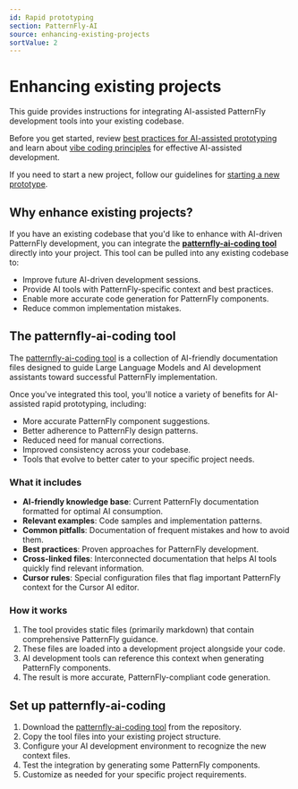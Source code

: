 ```yaml
---
id: Rapid prototyping
section: PatternFly-AI
source: enhancing-existing-projects
sortValue: 2
---
```


# Enhancing existing projects

This guide provides instructions for integrating AI-assisted PatternFly development tools into your existing codebase.

Before you get started, review [best practices for AI-assisted prototyping](/patternfly-ai/rapid-prototyping/rapid-prototyping#best-practices-for-ai-assisted-prototyping) and learn about [vibe coding principles](/patternfly-ai/rapid-prototyping/rapid-prototyping#what-is-vibe-coding) for effective AI-assisted development.

If you need to start a new project, follow our guidelines for [starting a new prototype](/patternfly-ai/rapid-prototyping/new-prototypes).

## Why enhance existing projects?

If you have an existing codebase that you'd like to enhance with AI-driven PatternFly development, you can integrate the **[patternfly-ai-coding tool](https://github.com/patternfly/patternfly-ai-coding)** directly into your project. This tool can be pulled into any existing codebase to:

- Improve future AI-driven development sessions.
- Provide AI tools with PatternFly-specific context and best practices.
- Enable more accurate code generation for PatternFly components.
- Reduce common implementation mistakes.

## The patternfly-ai-coding tool

The [patternfly-ai-coding tool](https://github.com/patternfly/patternfly-ai-coding) is a collection of AI-friendly documentation files designed to guide Large Language Models and AI development assistants toward successful PatternFly implementation.

Once you've integrated this tool, you'll notice a variety of benefits for AI-assisted rapid prototyping, including:
- More accurate PatternFly component suggestions.
- Better adherence to PatternFly design patterns.
- Reduced need for manual corrections.
- Improved consistency across your codebase.
- Tools that evolve to better cater to your specific project needs.

### What it includes

- **AI-friendly knowledge base**: Current PatternFly documentation formatted for optimal AI consumption.
- **Relevant examples**: Code samples and implementation patterns.
- **Common pitfalls**: Documentation of frequent mistakes and how to avoid them.
- **Best practices**: Proven approaches for PatternFly development.
- **Cross-linked files**: Interconnected documentation that helps AI tools quickly find relevant information.
- **Cursor rules**: Special configuration files that flag important PatternFly context for the Cursor AI editor.

### How it works

1. The tool provides static files (primarily markdown) that contain comprehensive PatternFly guidance.
2. These files are loaded into a development project alongside your code.
3. AI development tools can reference this context when generating PatternFly components.
4. The result is more accurate, PatternFly-compliant code generation.

## Set up patternfly-ai-coding

1. Download the [patternfly-ai-coding tool](https://github.com/patternfly/patternfly-ai-coding) from the repository.
2. Copy the tool files into your existing project structure.
3. Configure your AI development environment to recognize the new context files.
4. Test the integration by generating some PatternFly components.
5. Customize as needed for your specific project requirements.